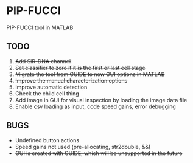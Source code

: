 # PIP-FUCCI
PIP-FUCCI tool in MATLAB

## TODO
1. ~~Add SiR-DNA channel~~
2. ~~Set classifier to zero if it is the first or last cell stage~~
3. ~~Migrate the tool from GUIDE to new GUI options in MATLAB~~
3. ~~Improve the manual characterization options~~
3. Improve automatic detection
3. Check the child cell thing
3. Add image in GUI for visual inspection by loading the image data file
4. Enable csv loading as input, code speed gains, error debugging

## BUGS
- Undefined button actions
- Speed gains not used (pre-allocating, str2double, &&)
- ~~GUI is created with GUIDE, which will be unsupported in the future~~
